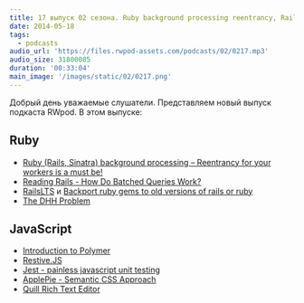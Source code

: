 ```yaml
---
title: 17 выпуск 02 сезона. Ruby background processing reentrancy, RailsLTS, Jest, ApplePie и прочее
date: 2014-05-18
tags:
  - podcasts
audio_url: 'https://files.rwpod-assets.com/podcasts/02/0217.mp3'
audio_size: 31800085
duration: '00:33:04'
main_image: '/images/static/02/0217.png'
---
```


Добрый день уважаемые слушатели. Представляем новый выпуск подкаста RWpod. В этом выпуске:

## Ruby

- [Ruby (Rails, Sinatra) background processing – Reentrancy for your workers is a must be!](http://dev.mensfeld.pl/2014/05/ruby-rails-sinatra-background-processing-reentrancy-for-your-workers-is-a-must-be/)
- [Reading Rails - How Do Batched Queries Work?](http://monkeyandcrow.com/blog/reading_rails_how_do_batched_queries_work/)
- [RailsLTS](https://railslts.com/) и [Backport ruby gems to old versions of rails or ruby](http://rubybackports.com/)
- [The DHH Problem](http://codon.com/the-dhh-problem)

## JavaScript

- [Introduction to Polymer](https://www.youtube.com/watch?v=8-Zq2KUN6jM)
- [Restive.JS](http://restivejs.com/)
- [Jest - painless javascript unit testing](http://facebook.github.io/jest/)
- [ApplePie - Semantic CSS Approach](http://www.apppie.org/)
- [Quill Rich Text Editor](http://quilljs.com/)
